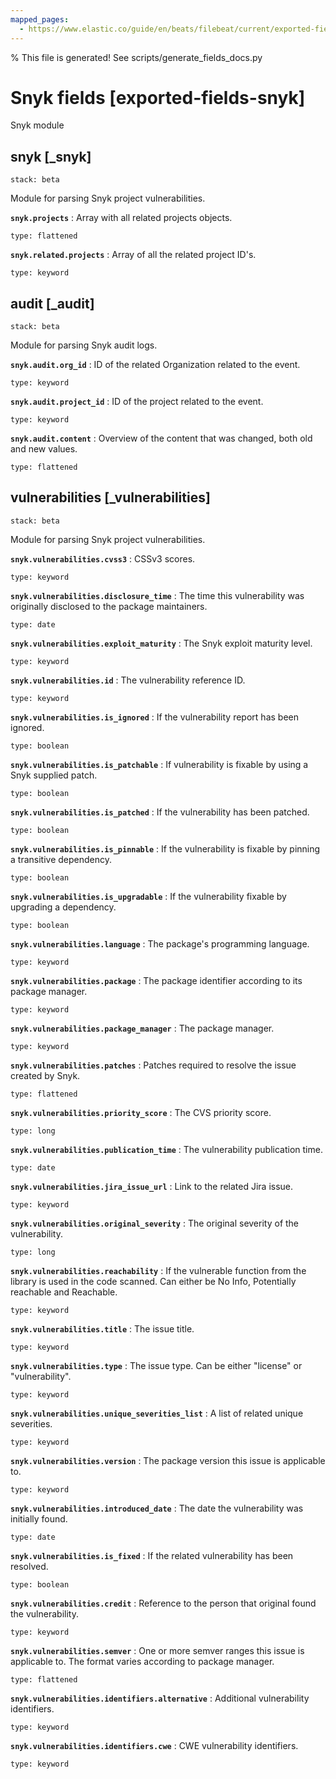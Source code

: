 ```yaml
---
mapped_pages:
  - https://www.elastic.co/guide/en/beats/filebeat/current/exported-fields-snyk.html
---
```


% This file is generated! See scripts/generate_fields_docs.py

# Snyk fields [exported-fields-snyk]

Snyk module

## snyk [_snyk]

```{applies_to}
stack: beta
```

Module for parsing Snyk project vulnerabilities.

**`snyk.projects`**
:   Array with all related projects objects.

    type: flattened


**`snyk.related.projects`**
:   Array of all the related project ID's.

    type: keyword


## audit [_audit]

```{applies_to}
stack: beta
```

Module for parsing Snyk audit logs.

**`snyk.audit.org_id`**
:   ID of the related Organization related to the event.

    type: keyword


**`snyk.audit.project_id`**
:   ID of the project related to the event.

    type: keyword


**`snyk.audit.content`**
:   Overview of the content that was changed, both old and new values.

    type: flattened


## vulnerabilities [_vulnerabilities]

```{applies_to}
stack: beta
```

Module for parsing Snyk project vulnerabilities.

**`snyk.vulnerabilities.cvss3`**
:   CSSv3 scores.

    type: keyword


**`snyk.vulnerabilities.disclosure_time`**
:   The time this vulnerability was originally disclosed to the package maintainers.

    type: date


**`snyk.vulnerabilities.exploit_maturity`**
:   The Snyk exploit maturity level.

    type: keyword


**`snyk.vulnerabilities.id`**
:   The vulnerability reference ID.

    type: keyword


**`snyk.vulnerabilities.is_ignored`**
:   If the vulnerability report has been ignored.

    type: boolean


**`snyk.vulnerabilities.is_patchable`**
:   If vulnerability is fixable by using a Snyk supplied patch.

    type: boolean


**`snyk.vulnerabilities.is_patched`**
:   If the vulnerability has been patched.

    type: boolean


**`snyk.vulnerabilities.is_pinnable`**
:   If the vulnerability is fixable by pinning a transitive dependency.

    type: boolean


**`snyk.vulnerabilities.is_upgradable`**
:   If the vulnerability fixable by upgrading a dependency.

    type: boolean


**`snyk.vulnerabilities.language`**
:   The package's programming language.

    type: keyword


**`snyk.vulnerabilities.package`**
:   The package identifier according to its package manager.

    type: keyword


**`snyk.vulnerabilities.package_manager`**
:   The package manager.

    type: keyword


**`snyk.vulnerabilities.patches`**
:   Patches required to resolve the issue created by Snyk.

    type: flattened


**`snyk.vulnerabilities.priority_score`**
:   The CVS priority score.

    type: long


**`snyk.vulnerabilities.publication_time`**
:   The vulnerability publication time.

    type: date


**`snyk.vulnerabilities.jira_issue_url`**
:   Link to the related Jira issue.

    type: keyword


**`snyk.vulnerabilities.original_severity`**
:   The original severity of the vulnerability.

    type: long


**`snyk.vulnerabilities.reachability`**
:   If the vulnerable function from the library is used in the code scanned. Can either be No Info, Potentially reachable and Reachable.

    type: keyword


**`snyk.vulnerabilities.title`**
:   The issue title.

    type: keyword


**`snyk.vulnerabilities.type`**
:   The issue type. Can be either "license" or "vulnerability".

    type: keyword


**`snyk.vulnerabilities.unique_severities_list`**
:   A list of related unique severities.

    type: keyword


**`snyk.vulnerabilities.version`**
:   The package version this issue is applicable to.

    type: keyword


**`snyk.vulnerabilities.introduced_date`**
:   The date the vulnerability was initially found.

    type: date


**`snyk.vulnerabilities.is_fixed`**
:   If the related vulnerability has been resolved.

    type: boolean


**`snyk.vulnerabilities.credit`**
:   Reference to the person that original found the vulnerability.

    type: keyword


**`snyk.vulnerabilities.semver`**
:   One or more semver ranges this issue is applicable to. The format varies according to package manager.

    type: flattened


**`snyk.vulnerabilities.identifiers.alternative`**
:   Additional vulnerability identifiers.

    type: keyword


**`snyk.vulnerabilities.identifiers.cwe`**
:   CWE vulnerability identifiers.

    type: keyword


